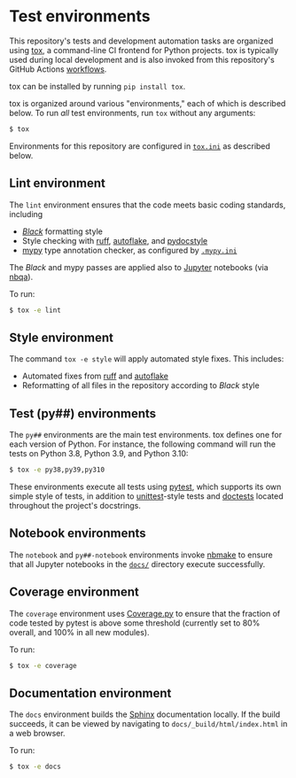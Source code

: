 # Test environments

This repository's tests and development automation tasks are organized using [tox], a command-line CI frontend for Python projects.  tox is typically used during local development and is also invoked from this repository's GitHub Actions [workflows](../.github/workflows/).

tox can be installed by running `pip install tox`.

tox is organized around various "environments," each of which is described below.  To run _all_ test environments, run `tox` without any arguments:

```sh
$ tox
```

Environments for this repository are configured in [`tox.ini`] as described below.

## Lint environment

The `lint` environment ensures that the code meets basic coding standards, including

- [_Black_] formatting style
- Style checking with [ruff], [autoflake], and [pydocstyle]
- [mypy] type annotation checker, as configured by [`.mypy.ini`]

The _Black_ and mypy passes are applied also to [Jupyter] notebooks (via [nbqa]).

To run:

```sh
$ tox -e lint
```

## Style environment

The command `tox -e style` will apply automated style fixes.  This includes:

- Automated fixes from [ruff] and [autoflake]
- Reformatting of all files in the repository according to _Black_ style

## Test (py##) environments

The `py##` environments are the main test environments.  tox defines one for each version of Python.  For instance, the following command will run the tests on Python 3.8, Python 3.9, and Python 3.10:

```sh
$ tox -e py38,py39,py310
```

These environments execute all tests using [pytest], which supports its own simple style of tests, in addition to [unittest]-style tests and [doctests] located throughout the project's docstrings.

## Notebook environments

The `notebook` and `py##-notebook` environments invoke [nbmake] to ensure that all Jupyter notebooks in the [`docs/`](/docs/) directory execute successfully.

## Coverage environment

The `coverage` environment uses [Coverage.py] to ensure that the fraction of code tested by pytest is above some threshold (currently set to 80% overall, and 100% in all new modules).

To run:

```sh
$ tox -e coverage
```

## Documentation environment

The `docs` environment builds the [Sphinx] documentation locally.  If the build succeeds, it can be viewed by navigating to `docs/_build/html/index.html` in a web browser.

To run:

```sh
$ tox -e docs
```

[tox]: https://github.com/tox-dev/tox
[`tox.ini`]: ../tox.ini
[mypy]: https://mypy.readthedocs.io/en/stable/
[`.mypy.ini`]: ../.mypy.ini
[nbmake]: https://github.com/treebeardtech/nbmake
[_Black_]: https://github.com/psf/black
[ruff]: https://github.com/charliermarsh/ruff
[autoflake]: https://github.com/PyCQA/autoflake
[pydocstyle]: https://www.pydocstyle.org/en/stable/
[pylint]: https://github.com/PyCQA/pylint
[nbqa]: https://github.com/nbQA-dev/nbQA
[Jupyter]: https://jupyter.org/
[doctests]: https://docs.python.org/3/library/doctest.html
[pytest]: https://docs.pytest.org/
[unittest]: https://docs.python.org/3/library/unittest.html
[Coverage.py]: https://coverage.readthedocs.io/
[Sphinx]: https://www.sphinx-doc.org/
